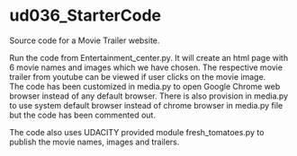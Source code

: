 # ud036_StarterCode
Source code for a Movie Trailer website.

Run the code from Entertainment_center.py. It will create an html page with 
6 movie names and images which we have chosen. The respective movie trailer 
from youtube can be viewed if user clicks on the movie image.   
The code has been customized in media.py to open Google Chrome web browser 
instead of any default browser. There is also provision in media.py to use 
system default browser instead of chrome browser in media.py file but the 
code has been commented out. 

The code also uses UDACITY provided module fresh_tomatoes.py to publish the 
movie names, images and trailers.


